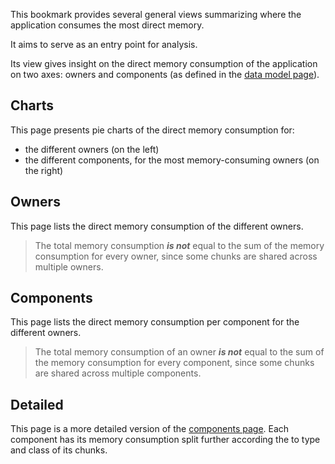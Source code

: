 This bookmark provides several general views summarizing where the application
consumes the most direct memory.

It aims to serve as an entry point for analysis.

Its view gives insight on the direct memory consumption of the application on
two axes: owners and components (as defined in the [data model
page](../data_model.md)).

## Charts

This page presents pie charts of the direct memory consumption for:

* the different owners (on the left)
* the different components, for the most memory-consuming owners (on the right)

## Owners

This page lists the direct memory consumption of the different owners.

> The total memory consumption ***is not*** equal to the sum of the memory
> consumption for every owner, since some chunks are shared across multiple
> owners.

## Components

This page lists the direct memory consumption per component for the different
owners.

> The total memory consumption of an owner ***is not*** equal to the sum of the
> memory consumption for every component, since some chunks are shared across
> multiple components.

## Detailed

This page is a more detailed version of the [components page](#components). Each
component has its memory consumption split further according the to type and
class of its chunks.

